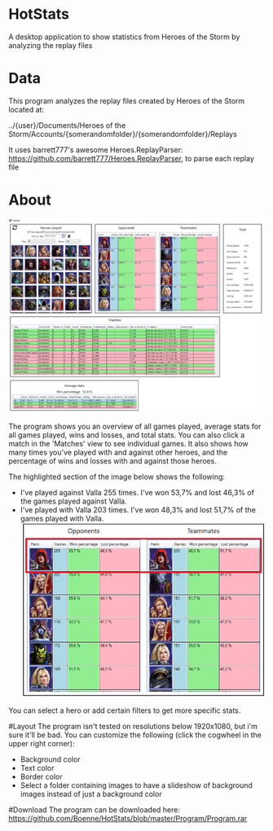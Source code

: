 # HotStats
A desktop application to show statistics from Heroes of the Storm by analyzing the replay files

# Data
This program analyzes the replay files created by Heroes of the Storm located at:

../{user}/Documents/Heroes of the Storm/Accounts/{somerandomfolder}/{somerandomfolder}/Replays

It uses barrett777's awesome Heroes.ReplayParser: https://github.com/barrett777/Heroes.ReplayParser, to parse each replay file

# About
![alt tag](https://github.com/Boenne/HotStats/blob/master/src/HotStats/Resources/Readme/Program.png)

The program shows you an overview of all games played, average stats for all games played, wins and losses, and total stats.
You can also click a match in the 'Matches' view to see individual games.
It also shows how many times you've played with and against other heroes, and the percentage of wins and losses with and against those heroes. 

The highlighted section of the image below shows the following:
- I've played against Valla 255 times. I've won 53,7% and lost 46,3% of the games played against Valla.
- I've played with Valla 203 times. I've won 48,3% and lost 51,7% of the games played with Valla.
![alt tag](https://github.com/Boenne/HotStats/blob/master/src/HotStats/Resources/Readme/Heroes.png)

You can select a hero or add certain filters to get more specific stats.

#Layout
The program isn't tested on resolutions below 1920x1080, but i'm sure it'll be bad.
You can customize the following (click the cogwheel in the upper right corner):
- Background color
- Text color
- Border color
- Select a folder containing images to have a slideshow of background images instead of just a background color

#Download
The program can be downloaded here: https://github.com/Boenne/HotStats/blob/master/Program/Program.rar
